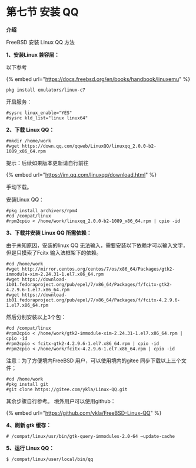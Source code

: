 # 第七节 安装 QQ

**介绍**

FreeBSD 安装 Linux QQ 方法

**1、安装Linux 兼容层：**

以下参考

{% embed url="https://docs.freebsd.org/en/books/handbook/linuxemu" %}

`pkg install emulators/linux-c7`

开启服务：

```
#sysrc linux_enable="YES"
#sysrc kld_list="linux linux64"
```

**2、下载 Linux QQ：**

```
#mkdir /home/work
#wget https://down.qq.com/qqweb/LinuxQQ/linuxqq_2.0.0-b2-1089_x86_64.rpm
```

提示：后续如果版本更新请自行前往

{% embed url="https://im.qq.com/linuxqq/download.html" %}

手动下载。

安装Linux QQ：

```
#pkg install archivers/rpm4
#cd /compat/linux
#rpm2cpio < /home/work/linuxqq_2.0.0-b2-1089_x86_64.rpm | cpio -id
```

**3、下载并安装 Linux QQ 所需依赖：**

由于未知原因，安装的linux QQ 无法输入，需要安装以下依赖才可以输入文字，但是只摸索了Fcitx 输入法框架下的依赖。

```
#cd /home/work
#wget http://mirror.centos.org/centos/7/os/x86_64/Packages/gtk2-immodule-xim-2.24.31-1.el7.x86_64.rpm
#wget https://download-ib01.fedoraproject.org/pub/epel/7/x86_64/Packages/f/fcitx-gtk2-4.2.9.6-1.el7.x86_64.rpm
#wget https://download-ib01.fedoraproject.org/pub/epel/7/x86_64/Packages/f/fcitx-4.2.9.6-1.el7.x86_64.rpm
```

然后分别安装以上3个包：

```
#cd /compat/linux
#rpm2cpio < /home/work/gtk2-immodule-xim-2.24.31-1.el7.x86_64.rpm | cpio -id
#rpm2cpio < fcitx-gtk2-4.2.9.6-1.el7.x86_64.rpm | cpio -id
#rpm2cpio < /home/work/fcitx-4.2.9.6-1.el7.x86_64.rpm | cpio -id
```

注意：为了方便境内FreeBSD 用户，可以使用境内的gitee 同步下载以上三个文件；

```
#cd /home/work
#pkg install git
#git clone https://gitee.com/ykla/Linux-QQ.git
```

其余步骤自行参考。 境外用户可以使用github：

{% embed url="https://github.com/ykla/FreeBSD-Linux-QQ" %}

**4、刷新 gtk 缓存：**

`# /compat/linux/usr/bin/gtk-query-immodules-2.0-64 –update-cache`

**5、运行 Linux QQ：**

`$ /compat/linux/user/local/bin/qq`
